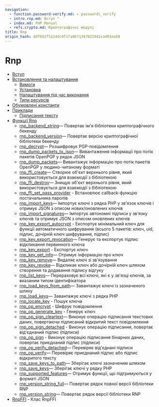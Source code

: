 ```yaml
---
navigation:
  - function.password-verify.md: « password\_verify
  - intro.rnp.md: Вступ "
  - index.md: PHP Manual
  - refs.crypto.md: Криптографічні модулі
title: Rnp
origin_hash: ddf652f5224dc9f1fa9671347921941ca401ea50
---
```

# Rnp

-   [Вступ](intro.rnp.md)
-   [Встановлення та налаштування](rnp.setup.md)
    -   [Вимоги](rnp.requirements.md)
    -   [Установка](rnp.installation.md)
    -   [Налаштування під час виконання](rnp.configuration.md)
    -   [Типи ресурсів](rnp.resources.md)
-   [Обумовлені константи](rnp.constants.md)
-   [Приклади](rnp.examples.md)
    -   [Підписання тексту](rnp.examples-clearsign.md)
-   [Функції Rnp](ref.rnp.md)
    -   [rnp\_backend\_string](function.rnp-backend-string.md)— Повертає ім'я бібліотеки криптографічного бекенду
    -   [rnp\_backend\_version](function.rnp-backend-version.md)— Повертає версію криптографічної бібліотеки бекенду
    -   [rnp\_decrypt](function.rnp-decrypt.md)— Розшифровує PGP-повідомлення
    -   [rnp\_dump\_packets\_to\_json](function.rnp-dump-packets-to-json.md)— Вивантаження інформації про потік пакетів OpenPGP у рядок JSON
    -   [rnp\_dump\_packets](function.rnp-dump-packets.md)— Вивантажує інформацію про потік пакетів OpenPGP у людино-читаному форматі
    -   [rnp\_ffi\_create](function.rnp-ffi-create.md)— Створює об'єкт верхнього рівня, який використовується для взаємодії з бібліотекою
    -   [rnp\_ffi\_destroy](function.rnp-ffi-destroy.md)— Знищує об'єкт верхнього рівня, який використовується для взаємодії з бібліотекою
    -   [rnp\_ffi\_set\_pass\_provider](function.rnp-ffi-set-pass-provider.md) \- Встановлює callback-функцію постачальника паролів
    -   [rnp\_import\_keys](function.rnp-import-keys.md)— Імпортує ключі з рядка PHP у зв'язок ключів і отримує JSON з описом нових/оновлених ключів
    -   [rnp\_import\_signatures](function.rnp-import-signatures.md)— Імпортує автономні підписи у зв'язку ключів та отримує JSON з описом оновлених ключів
    -   [rnp\_key\_export\_autocrypt](function.rnp-key-export-autocrypt.md) \- Експортує мінімальний ключ для функції автоматичного шифрування (всього 5 пакетів: ключ, uid, підпис, дочірній ключ шифрування, підпис)
    -   [rnp\_key\_export\_revocation](function.rnp-key-export-revocation.md)— Генерує та експортує підпис відкликання первинного ключа
    -   [rnp\_key\_export](function.rnp-key-export.md) \- Експортує ключ
    -   [rnp\_key\_get\_info](function.rnp-key-get-info.md)— Отримує інформацію про ключ
    -   [rnp\_key\_remove](function.rnp-key-remove.md)— Видаляє ключ зі зв'язування
    -   [rnp\_key\_revoke](function.rnp-key-revoke.md)— Відкликає ключ або дочірній ключ шляхом створення та додавання підпису відгуку
    -   [rnp\_list\_keys](function.rnp-list-keys.md)— Перераховує всі ключі, які є у зв'язці ключів, за вказаним типом ідентифікатора
    -   [rnp\_load\_keys\_from\_path](function.rnp-load-keys-from-path.md)— Завантажує ключі із зазначеного шляху
    -   [rnp\_load\_keys](function.rnp-load-keys.md)— Завантажує ключі з рядка PHP
    -   [rnp\_locate\_key](function.rnp-locate-key.md) \- Пошук ключа
    -   [rnp\_op\_encrypt](function.rnp-op-encrypt.md) \- Шифрує повідомлення
    -   [rnp\_op\_generate\_key](function.rnp-op-generate-key.md) \- Генерує ключ
    -   [rnp\_op\_sign\_cleartext](function.rnp-op-sign-cleartext.md)— Виконує операцію підписання текстових даних, повертаючи підписаний відкритий текст повідомлення
    -   [rnp\_op\_sign\_detached](function.rnp-op-sign-detached.md) \- Виконує операцію підписання, повертає від'єднаний підпис (підписи)
    -   [rnp\_op\_sign](function.rnp-op-sign.md) \- Виконує операцію підписання бінарних даних, повертає приєднаний підпис (підписи)
    -   [rnp\_op\_verify\_detached](function.rnp-op-verify-detached.md)— Перевіряє від'єднані підписи
    -   [rnp\_op\_verify](function.rnp-op-verify.md)— Перевіряє приєднаний підпис або підпис відкритого тексту
    -   [rnp\_save\_keys\_to\_path](function.rnp-save-keys-to-path.md)— Зберігає ключі зазначеним шляхом
    -   [rnp\_save\_keys](function.rnp-save-keys.md)— Зберігає ключі у рядку PHP
    -   [rnp\_supported\_features](function.rnp-supported-features.md)— Отримує функції, що підтримуються у форматі JSON
    -   [rnp\_version\_string\_full](function.rnp-version-string-full.md)— Повертає рядок повної версії бібліотеки RNP
    -   [rnp\_version\_string](function.rnp-version-string.md)— Повертає рядок версії бібліотеки RNP
-   [RnpFFI](class.rnpffi.md) \- Клас RnpFFI
